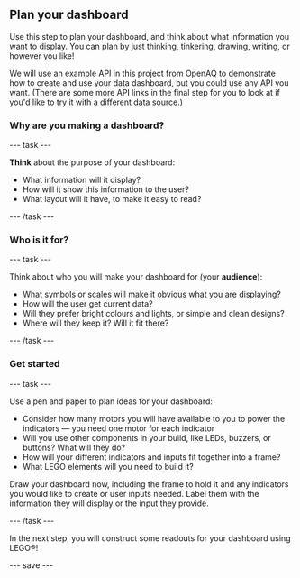 ## Plan your dashboard

Use this step to plan your dashboard, and think about what information you want to display. You can plan by just thinking, tinkering, drawing, writing, or however you like!

We will use an example API in this project from OpenAQ to demonstrate how to create and use your data dashboard, but you could use any API you want. (There are some more API links in the final step for you to look at if you'd like to try it with a different data source.)

### Why are you making a dashboard?

--- task ---

**Think** about the purpose of your dashboard:

+ What information will it display?
+ How will it show this information to the user?
+ What layout will it have, to make it easy to read?


--- /task ---

### Who is it for?

--- task ---

Think about who you will make your dashboard for (your **audience**):

+ What symbols or scales will make it obvious what you are displaying?
+ How will the user get current data?
+ Will they prefer bright colours and lights, or simple and clean designs?
+ Where will they keep it? Will it fit there?

--- /task ---

### Get started

--- task ---

Use a pen and paper to plan ideas for your dashboard:

+ Consider how many motors you will have available to you to power the indicators — you need one motor for each indicator
+ Will you use other components in your build, like LEDs, buzzers, or buttons? What will they do?
+ How will your different indicators and inputs fit together into a frame?
+ What LEGO elements will you need to build it?

Draw your dashboard now, including the frame to hold it and any indicators you would like to create or user inputs needed. Label them with the information they will display or the input they provide.

--- /task ---

In the next step, you will construct some readouts for your dashboard using LEGO®!


--- save ---
